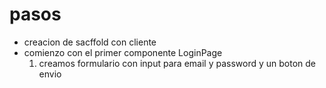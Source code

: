 # pasos 
- creacion de sacffold con cliente
- comienzo con el primer componente LoginPage
    1. creamos formulario con input para email y password y un boton de envio